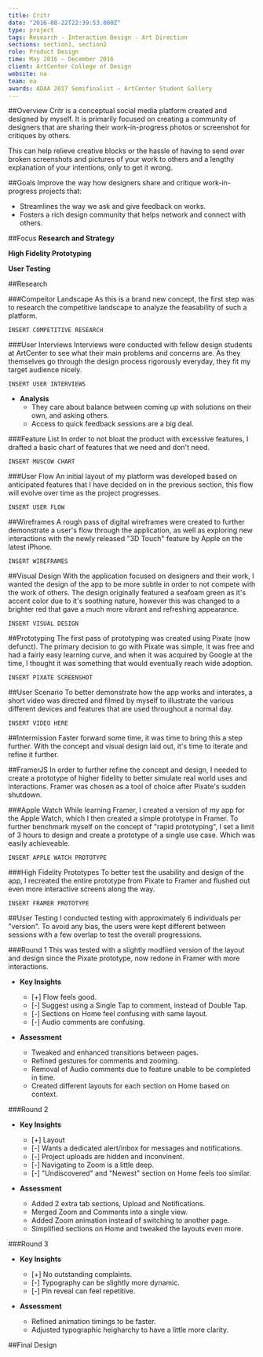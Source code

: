 ```yaml
---
title: Critr
date: "2016-08-22T22:39:53.000Z"
type: project
tags: Research - Interaction Design - Art Direction
sections: section1, section2
role: Product Design
time: May 2016 – December 2016
client: ArtCenter College of Design
website: na
team: na
awards: ADAA 2017 Semifinalist — ArtCenter Student Gallery
---
```


##Overview
Critr is a conceptual social media platform created and designed by myself. It is primarily focused on creating a community of designers that are sharing their work-in-progress photos or screenshot for critiques by others. 

This can help relieve creative blocks or the hassle of having to send over broken screenshots and pictures of your work to others and a lengthy explanation of your intentions, only to get it wrong.

##Goals
Improve the way how designers share and critique work-in-progress projects that:

- Streamlines the way we ask and give feedback on works.
- Fosters a rich design community that helps network and connect with others.

##Focus
**Research and Strategy**


**High Fidelity Prototyping**

**User Testing**

##Research

###Compeitor Landscape
As this is a brand new concept, the first step was to research the competitive landscape to analyze the feasability of such a platform.

`INSERT COMPETITIVE RESEARCH`

###User Interviews
Interviews were conducted with fellow design students at ArtCenter to see what their main problems and concerns are. As they themselves go through the design process rigorously everyday, they fit my target audience nicely. 

`INSERT USER INTERVIEWS`

- **Analysis**
  - They care about balance between coming up with solutions on their own, and asking others.
  - Access to quick feedback sessions are a big deal.

###Feature List
In order to not bloat the product with excessive features, I drafted a basic chart of features that we need and don't need.

`INSERT MUSCOW CHART`

###User Flow
An initial layout of my platform was developed based on anticipated features that I have decided on in the previous section, this flow will evolve over time as the project progresses.

`INSERT USER FLOW`

##Wireframes
A rough pass of digital wireframes were created to further demonstrate a user's flow through the application, as well as exploring new interactions with the newly released "3D Touch" feature by Apple on the latest iPhone.

`INSERT WIREFRAMES`

##Visual Design
With the application focused on designers and their work, I wanted the design of the app to be more subtle in order to not compete with the work of others. The design originally featured a seafoam green as it's accent color due to it's soothing nature, however this was changed to a brighter red that gave a much more vibrant and refreshing appearance.

`INSERT VISUAL DESIGN`

##Prototyping
The first pass of prototyping was created using Pixate (now defunct). The primary decision to go with Pixate was simple, it was free and had a fairly easy learning curve, and when it was acquired by Google at the time, I thought it was something that would eventually reach wide adoption.

`INSERT PIXATE SCREENSHOT`

##User Scenario
To better demonstrate how the app works and interates, a short video was directed and filmed by myself to illustrate the various different devices and features that are used throughout a normal day.

`INSERT VIDEO HERE`

##Intermission
Faster forward some time, it was time to bring this a step further. With the concept and visual design laid out, it's time to iterate and refine it further.

##FramerJS
In order to further refine the concept and design, I needed to create a prototype of higher fidelity to better simulate real world uses and interactions. Framer was chosen as a tool of choice after Pixate's sudden shutdown.

###Apple Watch
While learning Framer, I created a version of my app for the Apple Watch, which I then created a simple prototype in Framer. To further benchmark myself on the concept of "rapid prototyping", I set a limit of 3 hours to design and create a prototype of a single use case. Which was easily achieveable.

`INSERT APPLE WATCH PROTOTYPE`

###High Fidelity Prototypes
To better test the usability and design of the app, I recreated the entire prototype from Pixate to Framer and flushed out even more interactive screens along the way.

`INSERT FRAMER PROTOTYPE`

##User Testing
I conducted testing with approximately 6 individuals per "version". To avoid any bias, the users were kept different between sessions with a few overlap to test the overall progressions.

###Round 1
This was tested with a slightly modfiied version of the layout and design since the Pixate prototype, now redone in Framer with more interactions.

- **Key Insights**
  - [+] Flow feels good.
  - [-] Suggest using a Single Tap to comment, instead of Double Tap.
  - [-] Sections on Home feel confusing with same layout.
  - [-] Audio comments are confusing.

- **Assessment**
  - Tweaked and enhanced transitions between pages.
  - Refined gestures for comments and zooming.
  - Removal of Audio comments due to feature unable to be completed in time.
  - Created different layouts for each section on Home based on context.

###Round 2
- **Key Insights**
  - [+] Layout
  - [-] Wants a dedicated alert/inbox for messages and notifications.
  - [-] Project uploads are hidden and inconvinent.
  - [-] Navigating to Zoom is a little deep.
  - [-] "Undiscovered" and "Newest" section on Home feels too similar.

- **Assessment**
  - Added 2 extra tab sections, Upload and Notifications.
  - Merged Zoom and Comments into a single view.
  - Added Zoom animation instead of switching to another page.
  - Simplified sections on Home and tweaked the layouts even more.

###Round 3
- **Key Insights**
  - [+] No outstanding complaints.
  - [-] Typography can be slightly more dynamic.
  - [-] Pin reveal can feel repetitive.

- **Assessment**
  - Refined animation timings to be faster.
  - Adjusted typographic heigharchy to have a little more clarity.

##Final Design
